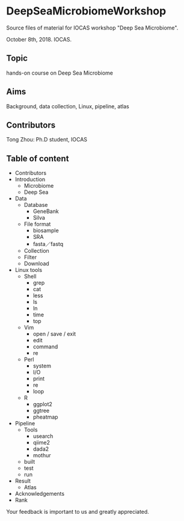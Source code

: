 # DeepSeaMicrobiomeWorkshop

Source files of material for IOCAS workshop "Deep Sea Microbiome".

October 8th, 2018. IOCAS.


## Topic

hands-on course on Deep Sea Microbiome


## Aims

Background, data collection, Linux, pipeline, atlas


## Contributors

Tong Zhou: Ph.D student, IOCAS


## Table of content
- Contributors
- Introduction
  - Microbiome
  - Deep Sea
- Data
  - Database
    - GeneBank
    - Silva
  - File format
    - biosample
    - SRA
    - fasta／fastq
  - Collection
  - Filter
  - Download
- Linux tools
  - Shell
    - grep
    - cat
    - less
    - ls
    - ln
    - time
    - top
  - Vim
    - open / save / exit
    - edit
    - command
    - re
  - Perl
    - system
    - I/O
    - print
    - re
    - loop
  - R
    - ggplot2
    - ggtree
    - pheatmap
- Pipeline
  - Tools
    - usearch
    - qiime2
    - dada2
    - mothur
  - built
  - test
  - run
- Result
  - Atlas
- Acknowledgements
- Rank

Your feedback is important to us and greatly appreciated.
